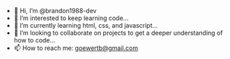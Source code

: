 - 👋 Hi, I’m @brandon1988-dev
- 👀 I’m interested to keep learning code...
- 🌱 I’m currently learning html, css, and javascript...
- 💞️ I’m looking to collaborate on projects to get a deeper understanding of how to code...
- 📫 How to reach me: <goewertb@gmail.com>

<!---
brandon1988-dev/brandon1988-dev is a ✨ special ✨ repository because its `README.md` (this file) appears on your GitHub profile.
You can click the Preview link to take a look at your changes.
--->
